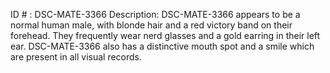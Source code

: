 ID # : DSC-MATE-3366
Description: DSC-MATE-3366 appears to be a normal human male, with blonde hair and a red victory band on their forehead. They frequently wear nerd glasses and a gold earring in their left ear. DSC-MATE-3366 also has a distinctive mouth spot and a smile which are present in all visual records.